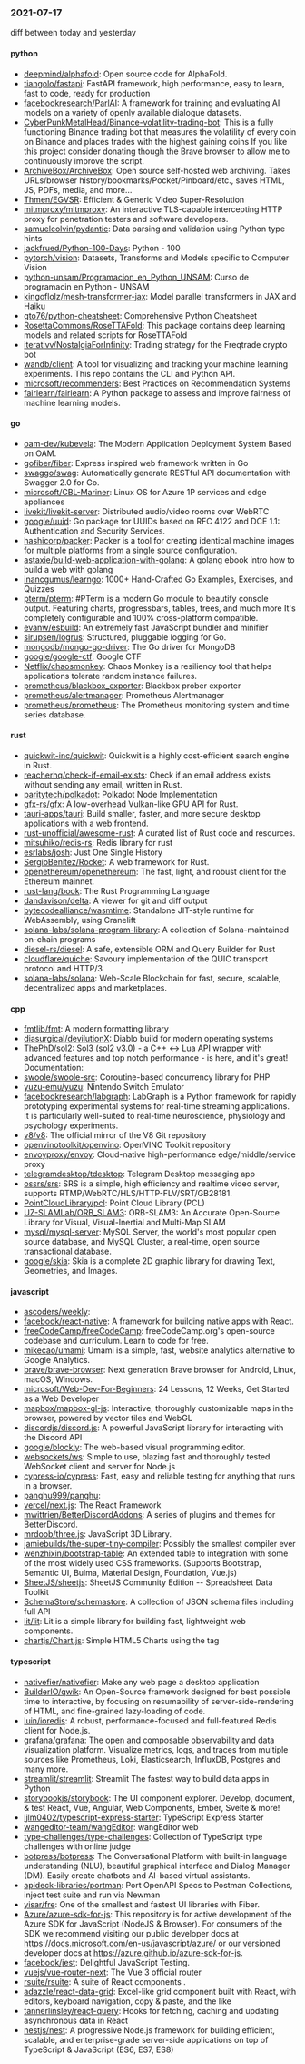 ### 2021-07-17
diff between today and yesterday

#### python
* [deepmind/alphafold](https://github.com/deepmind/alphafold): Open source code for AlphaFold.
* [tiangolo/fastapi](https://github.com/tiangolo/fastapi): FastAPI framework, high performance, easy to learn, fast to code, ready for production
* [facebookresearch/ParlAI](https://github.com/facebookresearch/ParlAI): A framework for training and evaluating AI models on a variety of openly available dialogue datasets.
* [CyberPunkMetalHead/Binance-volatility-trading-bot](https://github.com/CyberPunkMetalHead/Binance-volatility-trading-bot): This is a fully functioning Binance trading bot that measures the volatility of every coin on Binance and places trades with the highest gaining coins If you like this project consider donating though the Brave browser to allow me to continuously improve the script.
* [ArchiveBox/ArchiveBox](https://github.com/ArchiveBox/ArchiveBox):  Open source self-hosted web archiving. Takes URLs/browser history/bookmarks/Pocket/Pinboard/etc., saves HTML, JS, PDFs, media, and more...
* [Thmen/EGVSR](https://github.com/Thmen/EGVSR): Efficient & Generic Video Super-Resolution
* [mitmproxy/mitmproxy](https://github.com/mitmproxy/mitmproxy): An interactive TLS-capable intercepting HTTP proxy for penetration testers and software developers.
* [samuelcolvin/pydantic](https://github.com/samuelcolvin/pydantic): Data parsing and validation using Python type hints
* [jackfrued/Python-100-Days](https://github.com/jackfrued/Python-100-Days): Python - 100
* [pytorch/vision](https://github.com/pytorch/vision): Datasets, Transforms and Models specific to Computer Vision
* [python-unsam/Programacion_en_Python_UNSAM](https://github.com/python-unsam/Programacion_en_Python_UNSAM): Curso de programacin en Python - UNSAM
* [kingoflolz/mesh-transformer-jax](https://github.com/kingoflolz/mesh-transformer-jax): Model parallel transformers in JAX and Haiku
* [gto76/python-cheatsheet](https://github.com/gto76/python-cheatsheet): Comprehensive Python Cheatsheet
* [RosettaCommons/RoseTTAFold](https://github.com/RosettaCommons/RoseTTAFold): This package contains deep learning models and related scripts for RoseTTAFold
* [iterativv/NostalgiaForInfinity](https://github.com/iterativv/NostalgiaForInfinity): Trading strategy for the Freqtrade crypto bot
* [wandb/client](https://github.com/wandb/client):  A tool for visualizing and tracking your machine learning experiments. This repo contains the CLI and Python API.
* [microsoft/recommenders](https://github.com/microsoft/recommenders): Best Practices on Recommendation Systems
* [fairlearn/fairlearn](https://github.com/fairlearn/fairlearn): A Python package to assess and improve fairness of machine learning models.

#### go
* [oam-dev/kubevela](https://github.com/oam-dev/kubevela): The Modern Application Deployment System Based on OAM.
* [gofiber/fiber](https://github.com/gofiber/fiber):  Express inspired web framework written in Go
* [swaggo/swag](https://github.com/swaggo/swag): Automatically generate RESTful API documentation with Swagger 2.0 for Go.
* [microsoft/CBL-Mariner](https://github.com/microsoft/CBL-Mariner): Linux OS for Azure 1P services and edge appliances
* [livekit/livekit-server](https://github.com/livekit/livekit-server): Distributed audio/video rooms over WebRTC
* [google/uuid](https://github.com/google/uuid): Go package for UUIDs based on RFC 4122 and DCE 1.1: Authentication and Security Services.
* [hashicorp/packer](https://github.com/hashicorp/packer): Packer is a tool for creating identical machine images for multiple platforms from a single source configuration.
* [astaxie/build-web-application-with-golang](https://github.com/astaxie/build-web-application-with-golang): A golang ebook intro how to build a web with golang
* [inancgumus/learngo](https://github.com/inancgumus/learngo): 1000+ Hand-Crafted Go Examples, Exercises, and Quizzes
* [pterm/pterm](https://github.com/pterm/pterm):  #PTerm is a modern Go module to beautify console output. Featuring charts, progressbars, tables, trees, and much more  It's completely configurable and 100% cross-platform compatible.
* [evanw/esbuild](https://github.com/evanw/esbuild): An extremely fast JavaScript bundler and minifier
* [sirupsen/logrus](https://github.com/sirupsen/logrus): Structured, pluggable logging for Go.
* [mongodb/mongo-go-driver](https://github.com/mongodb/mongo-go-driver): The Go driver for MongoDB
* [google/google-ctf](https://github.com/google/google-ctf): Google CTF
* [Netflix/chaosmonkey](https://github.com/Netflix/chaosmonkey): Chaos Monkey is a resiliency tool that helps applications tolerate random instance failures.
* [prometheus/blackbox_exporter](https://github.com/prometheus/blackbox_exporter): Blackbox prober exporter
* [prometheus/alertmanager](https://github.com/prometheus/alertmanager): Prometheus Alertmanager
* [prometheus/prometheus](https://github.com/prometheus/prometheus): The Prometheus monitoring system and time series database.

#### rust
* [quickwit-inc/quickwit](https://github.com/quickwit-inc/quickwit): Quickwit is a highly cost-efficient search engine in Rust.
* [reacherhq/check-if-email-exists](https://github.com/reacherhq/check-if-email-exists): Check if an email address exists without sending any email, written in Rust.
* [paritytech/polkadot](https://github.com/paritytech/polkadot): Polkadot Node Implementation
* [gfx-rs/gfx](https://github.com/gfx-rs/gfx): A low-overhead Vulkan-like GPU API for Rust.
* [tauri-apps/tauri](https://github.com/tauri-apps/tauri): Build smaller, faster, and more secure desktop applications with a web frontend.
* [rust-unofficial/awesome-rust](https://github.com/rust-unofficial/awesome-rust): A curated list of Rust code and resources.
* [mitsuhiko/redis-rs](https://github.com/mitsuhiko/redis-rs): Redis library for rust
* [esrlabs/josh](https://github.com/esrlabs/josh): Just One Single History
* [SergioBenitez/Rocket](https://github.com/SergioBenitez/Rocket): A web framework for Rust.
* [openethereum/openethereum](https://github.com/openethereum/openethereum): The fast, light, and robust client for the Ethereum mainnet.
* [rust-lang/book](https://github.com/rust-lang/book): The Rust Programming Language
* [dandavison/delta](https://github.com/dandavison/delta): A viewer for git and diff output
* [bytecodealliance/wasmtime](https://github.com/bytecodealliance/wasmtime): Standalone JIT-style runtime for WebAssembly, using Cranelift
* [solana-labs/solana-program-library](https://github.com/solana-labs/solana-program-library): A collection of Solana-maintained on-chain programs
* [diesel-rs/diesel](https://github.com/diesel-rs/diesel): A safe, extensible ORM and Query Builder for Rust
* [cloudflare/quiche](https://github.com/cloudflare/quiche):  Savoury implementation of the QUIC transport protocol and HTTP/3
* [solana-labs/solana](https://github.com/solana-labs/solana): Web-Scale Blockchain for fast, secure, scalable, decentralized apps and marketplaces.

#### cpp
* [fmtlib/fmt](https://github.com/fmtlib/fmt): A modern formatting library
* [diasurgical/devilutionX](https://github.com/diasurgical/devilutionX): Diablo build for modern operating systems
* [ThePhD/sol2](https://github.com/ThePhD/sol2): Sol3 (sol2 v3.0) - a C++ <-> Lua API wrapper with advanced features and top notch performance - is here, and it's great! Documentation:
* [swoole/swoole-src](https://github.com/swoole/swoole-src):  Coroutine-based concurrency library for PHP
* [yuzu-emu/yuzu](https://github.com/yuzu-emu/yuzu): Nintendo Switch Emulator
* [facebookresearch/labgraph](https://github.com/facebookresearch/labgraph): LabGraph is a Python framework for rapidly prototyping experimental systems for real-time streaming applications. It is particularly well-suited to real-time neuroscience, physiology and psychology experiments.
* [v8/v8](https://github.com/v8/v8): The official mirror of the V8 Git repository
* [openvinotoolkit/openvino](https://github.com/openvinotoolkit/openvino): OpenVINO Toolkit repository
* [envoyproxy/envoy](https://github.com/envoyproxy/envoy): Cloud-native high-performance edge/middle/service proxy
* [telegramdesktop/tdesktop](https://github.com/telegramdesktop/tdesktop): Telegram Desktop messaging app
* [ossrs/srs](https://github.com/ossrs/srs): SRS is a simple, high efficiency and realtime video server, supports RTMP/WebRTC/HLS/HTTP-FLV/SRT/GB28181.
* [PointCloudLibrary/pcl](https://github.com/PointCloudLibrary/pcl): Point Cloud Library (PCL)
* [UZ-SLAMLab/ORB_SLAM3](https://github.com/UZ-SLAMLab/ORB_SLAM3): ORB-SLAM3: An Accurate Open-Source Library for Visual, Visual-Inertial and Multi-Map SLAM
* [mysql/mysql-server](https://github.com/mysql/mysql-server): MySQL Server, the world's most popular open source database, and MySQL Cluster, a real-time, open source transactional database.
* [google/skia](https://github.com/google/skia): Skia is a complete 2D graphic library for drawing Text, Geometries, and Images.

#### javascript
* [ascoders/weekly](https://github.com/ascoders/weekly): 
* [facebook/react-native](https://github.com/facebook/react-native): A framework for building native apps with React.
* [freeCodeCamp/freeCodeCamp](https://github.com/freeCodeCamp/freeCodeCamp): freeCodeCamp.org's open-source codebase and curriculum. Learn to code for free.
* [mikecao/umami](https://github.com/mikecao/umami): Umami is a simple, fast, website analytics alternative to Google Analytics.
* [brave/brave-browser](https://github.com/brave/brave-browser): Next generation Brave browser for Android, Linux, macOS, Windows.
* [microsoft/Web-Dev-For-Beginners](https://github.com/microsoft/Web-Dev-For-Beginners): 24 Lessons, 12 Weeks, Get Started as a Web Developer
* [mapbox/mapbox-gl-js](https://github.com/mapbox/mapbox-gl-js): Interactive, thoroughly customizable maps in the browser, powered by vector tiles and WebGL
* [discordjs/discord.js](https://github.com/discordjs/discord.js): A powerful JavaScript library for interacting with the Discord API
* [google/blockly](https://github.com/google/blockly): The web-based visual programming editor.
* [websockets/ws](https://github.com/websockets/ws): Simple to use, blazing fast and thoroughly tested WebSocket client and server for Node.js
* [cypress-io/cypress](https://github.com/cypress-io/cypress): Fast, easy and reliable testing for anything that runs in a browser.
* [panghu999/panghu](https://github.com/panghu999/panghu):    
* [vercel/next.js](https://github.com/vercel/next.js): The React Framework
* [mwittrien/BetterDiscordAddons](https://github.com/mwittrien/BetterDiscordAddons): A series of plugins and themes for BetterDiscord.
* [mrdoob/three.js](https://github.com/mrdoob/three.js): JavaScript 3D Library.
* [jamiebuilds/the-super-tiny-compiler](https://github.com/jamiebuilds/the-super-tiny-compiler):  Possibly the smallest compiler ever
* [wenzhixin/bootstrap-table](https://github.com/wenzhixin/bootstrap-table): An extended table to integration with some of the most widely used CSS frameworks. (Supports Bootstrap, Semantic UI, Bulma, Material Design, Foundation, Vue.js)
* [SheetJS/sheetjs](https://github.com/SheetJS/sheetjs):  SheetJS Community Edition -- Spreadsheet Data Toolkit
* [SchemaStore/schemastore](https://github.com/SchemaStore/schemastore): A collection of JSON schema files including full API
* [lit/lit](https://github.com/lit/lit): Lit is a simple library for building fast, lightweight web components.
* [chartjs/Chart.js](https://github.com/chartjs/Chart.js): Simple HTML5 Charts using the <canvas> tag

#### typescript
* [nativefier/nativefier](https://github.com/nativefier/nativefier): Make any web page a desktop application
* [BuilderIO/qwik](https://github.com/BuilderIO/qwik): An Open-Source framework designed for best possible time to interactive, by focusing on resumability of server-side-rendering of HTML, and fine-grained lazy-loading of code.
* [luin/ioredis](https://github.com/luin/ioredis):  A robust, performance-focused and full-featured Redis client for Node.js.
* [grafana/grafana](https://github.com/grafana/grafana): The open and composable observability and data visualization platform. Visualize metrics, logs, and traces from multiple sources like Prometheus, Loki, Elasticsearch, InfluxDB, Postgres and many more.
* [streamlit/streamlit](https://github.com/streamlit/streamlit): Streamlit  The fastest way to build data apps in Python
* [storybookjs/storybook](https://github.com/storybookjs/storybook):  The UI component explorer. Develop, document, & test React, Vue, Angular, Web Components, Ember, Svelte & more!
* [ljlm0402/typescript-express-starter](https://github.com/ljlm0402/typescript-express-starter):  TypeScript Express Starter
* [wangeditor-team/wangEditor](https://github.com/wangeditor-team/wangEditor): wangEditor  web
* [type-challenges/type-challenges](https://github.com/type-challenges/type-challenges): Collection of TypeScript type challenges with online judge
* [botpress/botpress](https://github.com/botpress/botpress):  The Conversational Platform with built-in language understanding (NLU), beautiful graphical interface and Dialog Manager (DM). Easily create chatbots and AI-based virtual assistants.
* [apideck-libraries/portman](https://github.com/apideck-libraries/portman): Port OpenAPI Specs to Postman Collections, inject test suite and run via Newman 
* [yisar/fre](https://github.com/yisar/fre):  One of the smallest and fastest UI libraries with Fiber.
* [Azure/azure-sdk-for-js](https://github.com/Azure/azure-sdk-for-js): This repository is for active development of the Azure SDK for JavaScript (NodeJS & Browser). For consumers of the SDK we recommend visiting our public developer docs at https://docs.microsoft.com/en-us/javascript/azure/ or our versioned developer docs at https://azure.github.io/azure-sdk-for-js.
* [facebook/jest](https://github.com/facebook/jest): Delightful JavaScript Testing.
* [vuejs/vue-router-next](https://github.com/vuejs/vue-router-next): The Vue 3 official router
* [rsuite/rsuite](https://github.com/rsuite/rsuite):  A suite of React components .
* [adazzle/react-data-grid](https://github.com/adazzle/react-data-grid): Excel-like grid component built with React, with editors, keyboard navigation, copy & paste, and the like
* [tannerlinsley/react-query](https://github.com/tannerlinsley/react-query):  Hooks for fetching, caching and updating asynchronous data in React
* [nestjs/nest](https://github.com/nestjs/nest): A progressive Node.js framework for building efficient, scalable, and enterprise-grade server-side applications on top of TypeScript & JavaScript (ES6, ES7, ES8) 
